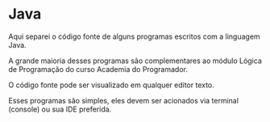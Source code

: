 Java
=====================

Aqui separei o código fonte de alguns programas escritos com a linguagem Java.

A grande maioria desses programas são complementares ao módulo Lógica de Programação do curso Academia do Programador.

O código fonte pode ser visualizado em qualquer editor texto.

Esses programas são simples, eles devem ser acionados via terminal (console) ou sua IDE preferida.

